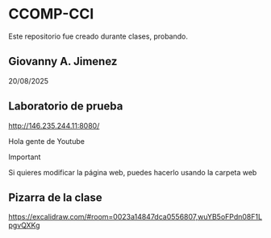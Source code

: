 # CCOMP-CCI

Este repositorio fue creado durante clases, probando.

## Giovanny A. Jimenez

20/08/2025

## Laboratorio de prueba

http://146.235.244.11:8080/

Hola gente de Youtube

> [!IMPORTANT]
> Si quieres modificar la página web, puedes hacerlo usando la carpeta web

## Pizarra de la clase

https://excalidraw.com/#room=0023a14847dca0556807,wuYB5oFPdn08F1LpgvQXKg
